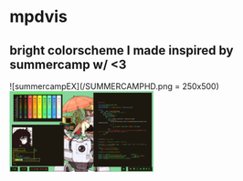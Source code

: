 # mpdvis
## bright colorscheme I made inspired by summercamp w/ <3
![summercampEX](/SUMMERCAMPHD.png = 250x500)
<img src="/screenshot.png" width="50%">
